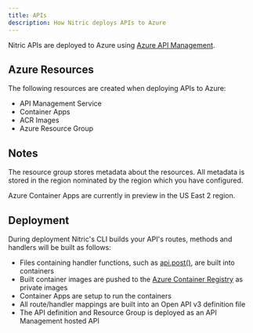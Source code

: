 ```yaml
---
title: APIs
description: How Nitric deploys APIs to Azure
---
```


Nitric APIs are deployed to Azure using [Azure API Management](https://azure.microsoft.com/en-us/services/api-management/).

## Azure Resources

The following resources are created when deploying APIs to Azure:

- API Management Service
- Container Apps
- ACR Images
- Azure Resource Group

## Notes

The resource group stores metadata about the resources.
All metadata is stored in the region nominated by the region which you have configured.

Azure Container Apps are currently in preview in the US East 2 region.

## Deployment

During deployment Nitric's CLI builds your API's routes, methods and handlers will be built as follows:

- Files containing handler functions, such as [api.post()](/docs/reference/api/api-post), are built into containers
- Built container images are pushed to the [Azure Container Registry](https://azure.microsoft.com/en-us/services/container-registry/) as private images
- Container Apps are setup to run the containers
- All route/handler mappings are built into an Open API v3 definition file
- The API definition and Resource Group is deployed as an API Management hosted API
